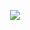 
<p align="center">
  <img src="https://capsule-render.vercel.app/api?type=waving&height=100&color=99ccff&text=¡Hola%20a%20todos!&descAlign=49&descAlignY=48&section=header&reversal=true&fontAlignY=57&textBg=false&fontColor=000066"/>
</p>

<!--
**ljz510/ljz510** is a ✨ _special_ ✨ repository because its `README.md` (this file) appears on your GitHub profile.

Here are some ideas to get you started:

- 🔭 I’m currently working on ...
- 🌱 I’m currently learning ...
- 👯 I’m looking to collaborate on ...
- 🤔 I’m looking for help with ...
- 💬 Ask me about ...
- 📫 How to reach me: ...
- 😄 Pronouns: ...
- ⚡ Fun fact: ...
-->
